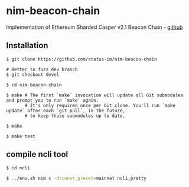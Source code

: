 # nim-beacon-chain


Implementation of Ethereum Sharded Casper v2.1 Beacon Chain - [github](https://github.com/status-im/nim-beacon-chain)


## Installation

```
$ git clone https://github.com/status-im/nim-beacon-chain

# Better to fuzz dev branch
$ git checkout devel

$ cd nim-beacon-chain

$ make # The first `make` invocation will update all Git submodules and prompt you to run `make` again.
       # It's only required once per Git clone. You'll run `make update` after each `git pull`, in the future,
       # to keep those submodules up to date.  

$ make 

$ make test
```

## compile ncli tool

``` sh
$ cd ncli

$ ../env.sh nim c -d:const_preset=mainnet ncli_pretty
```
